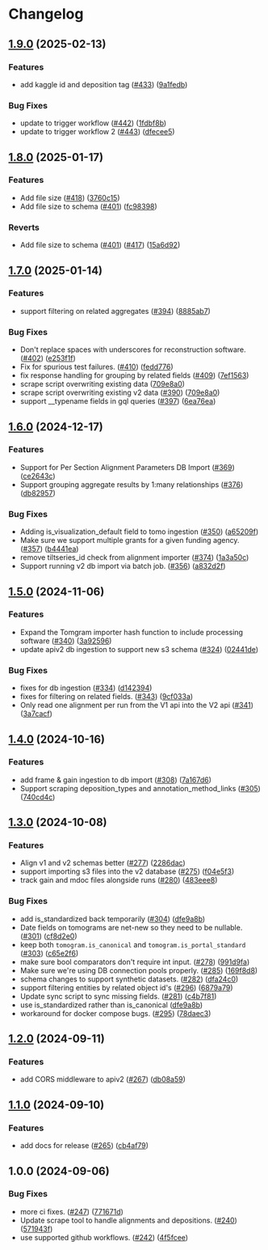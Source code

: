 # Changelog

## [1.9.0](https://github.com/chanzuckerberg/cryoet-data-portal-backend/compare/apiv2-v1.8.0...apiv2-v1.9.0) (2025-02-13)


### Features

* add kaggle id and deposition tag ([#433](https://github.com/chanzuckerberg/cryoet-data-portal-backend/issues/433)) ([9a1fedb](https://github.com/chanzuckerberg/cryoet-data-portal-backend/commit/9a1fedb80f074a2c22d9b6629acf42f9f5636a65))


### Bug Fixes

* update to trigger workflow ([#442](https://github.com/chanzuckerberg/cryoet-data-portal-backend/issues/442)) ([1fdbf8b](https://github.com/chanzuckerberg/cryoet-data-portal-backend/commit/1fdbf8b523de6198a6364ea24406d446a1b9eff6))
* update to trigger workflow 2 ([#443](https://github.com/chanzuckerberg/cryoet-data-portal-backend/issues/443)) ([dfecee5](https://github.com/chanzuckerberg/cryoet-data-portal-backend/commit/dfecee5ead6d52d99e6ab0ef779abd7bfe84e1bd))

## [1.8.0](https://github.com/chanzuckerberg/cryoet-data-portal-backend/compare/apiv2-v1.7.0...apiv2-v1.8.0) (2025-01-17)


### Features

* Add file size ([#418](https://github.com/chanzuckerberg/cryoet-data-portal-backend/issues/418)) ([3760c15](https://github.com/chanzuckerberg/cryoet-data-portal-backend/commit/3760c150d5c4762073821932133d046f07c373c2))
* Add file size to schema ([#401](https://github.com/chanzuckerberg/cryoet-data-portal-backend/issues/401)) ([fc98398](https://github.com/chanzuckerberg/cryoet-data-portal-backend/commit/fc98398745797c2e7fb9db32086b88194529c32b))


### Reverts

* Add file size to schema ([#401](https://github.com/chanzuckerberg/cryoet-data-portal-backend/issues/401)) ([#417](https://github.com/chanzuckerberg/cryoet-data-portal-backend/issues/417)) ([15a6d92](https://github.com/chanzuckerberg/cryoet-data-portal-backend/commit/15a6d921c4e4b66e7ffa679db4093e768a3ad93d))

## [1.7.0](https://github.com/chanzuckerberg/cryoet-data-portal-backend/compare/apiv2-v1.6.0...apiv2-v1.7.0) (2025-01-14)


### Features

* support filtering on related aggregates ([#394](https://github.com/chanzuckerberg/cryoet-data-portal-backend/issues/394)) ([8885ab7](https://github.com/chanzuckerberg/cryoet-data-portal-backend/commit/8885ab734a8f753ddaaf3b4f08f780f3b08f7ac4))


### Bug Fixes

* Don't replace spaces with underscores for reconstruction software. ([#402](https://github.com/chanzuckerberg/cryoet-data-portal-backend/issues/402)) ([e253f1f](https://github.com/chanzuckerberg/cryoet-data-portal-backend/commit/e253f1fa2e31c0e7909933dd2b88ead3d3708a87))
* Fix for spurious test failures. ([#410](https://github.com/chanzuckerberg/cryoet-data-portal-backend/issues/410)) ([fedd776](https://github.com/chanzuckerberg/cryoet-data-portal-backend/commit/fedd77611f15f8c2dd33bd1b1e57108f7d5f8456))
* fix response handling for grouping by related fields  ([#409](https://github.com/chanzuckerberg/cryoet-data-portal-backend/issues/409)) ([7ef1563](https://github.com/chanzuckerberg/cryoet-data-portal-backend/commit/7ef1563367b1a7499834537cb09fe85ab3fa4c76))
* scrape script overwriting existing data ([709e8a0](https://github.com/chanzuckerberg/cryoet-data-portal-backend/commit/709e8a006b542abe824edc394281059dda29a757))
* scrape script overwriting existing v2 data ([#390](https://github.com/chanzuckerberg/cryoet-data-portal-backend/issues/390)) ([709e8a0](https://github.com/chanzuckerberg/cryoet-data-portal-backend/commit/709e8a006b542abe824edc394281059dda29a757))
* support __typename fields in gql queries ([#397](https://github.com/chanzuckerberg/cryoet-data-portal-backend/issues/397)) ([6ea76ea](https://github.com/chanzuckerberg/cryoet-data-portal-backend/commit/6ea76eab06864914ce16cbbd81da844f13e172e2))

## [1.6.0](https://github.com/chanzuckerberg/cryoet-data-portal-backend/compare/apiv2-v1.5.0...apiv2-v1.6.0) (2024-12-17)


### Features

* Support for Per Section Alignment Parameters DB Import ([#369](https://github.com/chanzuckerberg/cryoet-data-portal-backend/issues/369)) ([ce2643c](https://github.com/chanzuckerberg/cryoet-data-portal-backend/commit/ce2643cadf643a18455405996d2856753a0ccbed))
* Support grouping aggregate results by 1:many relationships ([#376](https://github.com/chanzuckerberg/cryoet-data-portal-backend/issues/376)) ([db82957](https://github.com/chanzuckerberg/cryoet-data-portal-backend/commit/db82957625a4eab20e4fa02fa9790b90539336ae))


### Bug Fixes

* Adding is_visualization_default field to tomo ingestion ([#350](https://github.com/chanzuckerberg/cryoet-data-portal-backend/issues/350)) ([a65209f](https://github.com/chanzuckerberg/cryoet-data-portal-backend/commit/a65209fd2bf3ba80589be5cdc7f709930bb251fd))
* Make sure we support multiple grants for a given funding agency. ([#357](https://github.com/chanzuckerberg/cryoet-data-portal-backend/issues/357)) ([b4441ea](https://github.com/chanzuckerberg/cryoet-data-portal-backend/commit/b4441eafc1f0081378f3bc3fc2c214784abf8e99))
* remove tiltseries_id check from alignment importer ([#374](https://github.com/chanzuckerberg/cryoet-data-portal-backend/issues/374)) ([1a3a50c](https://github.com/chanzuckerberg/cryoet-data-portal-backend/commit/1a3a50c0bbcd31489a1426b132cf1c48edb23294))
* Support running v2 db import via batch job. ([#356](https://github.com/chanzuckerberg/cryoet-data-portal-backend/issues/356)) ([a832d2f](https://github.com/chanzuckerberg/cryoet-data-portal-backend/commit/a832d2f541c6413ad295b5386eaf9c76675490fb))

## [1.5.0](https://github.com/chanzuckerberg/cryoet-data-portal-backend/compare/apiv2-v1.4.0...apiv2-v1.5.0) (2024-11-06)


### Features

* Expand the Tomgram importer hash function to include processing software ([#340](https://github.com/chanzuckerberg/cryoet-data-portal-backend/issues/340)) ([3a92596](https://github.com/chanzuckerberg/cryoet-data-portal-backend/commit/3a92596e94293f3026547939422ac6cf0440ff04))
* update apiv2 db ingestion to support new s3 schema ([#324](https://github.com/chanzuckerberg/cryoet-data-portal-backend/issues/324)) ([02441de](https://github.com/chanzuckerberg/cryoet-data-portal-backend/commit/02441dea0c008ac476bb0e993fb01c8331cd8f8b))


### Bug Fixes

* fixes for db ingestion ([#334](https://github.com/chanzuckerberg/cryoet-data-portal-backend/issues/334)) ([d142394](https://github.com/chanzuckerberg/cryoet-data-portal-backend/commit/d1423949f534667fc6131eb29729c040461cc16d))
* fixes for filtering on related fields. ([#343](https://github.com/chanzuckerberg/cryoet-data-portal-backend/issues/343)) ([9cf033a](https://github.com/chanzuckerberg/cryoet-data-portal-backend/commit/9cf033ab930a7a11e971eac65efcbf6644a0b935))
* Only read one alignment per run from the V1 api into the V2 api ([#341](https://github.com/chanzuckerberg/cryoet-data-portal-backend/issues/341)) ([3a7cacf](https://github.com/chanzuckerberg/cryoet-data-portal-backend/commit/3a7cacf03fae251a401088143719e7d201f1545e))

## [1.4.0](https://github.com/chanzuckerberg/cryoet-data-portal-backend/compare/apiv2-v1.3.0...apiv2-v1.4.0) (2024-10-16)


### Features

* add frame & gain ingestion to db import ([#308](https://github.com/chanzuckerberg/cryoet-data-portal-backend/issues/308)) ([7a167d6](https://github.com/chanzuckerberg/cryoet-data-portal-backend/commit/7a167d651bb5b89425695adc7eb0e427979c5aae))
* Support scraping deposition_types and annotation_method_links ([#305](https://github.com/chanzuckerberg/cryoet-data-portal-backend/issues/305)) ([740cd4c](https://github.com/chanzuckerberg/cryoet-data-portal-backend/commit/740cd4c1418f9852d927347fb5b05212e1e2369f))

## [1.3.0](https://github.com/chanzuckerberg/cryoet-data-portal-backend/compare/apiv2-v1.2.0...apiv2-v1.3.0) (2024-10-08)


### Features

* Align v1 and v2 schemas better ([#277](https://github.com/chanzuckerberg/cryoet-data-portal-backend/issues/277)) ([2286dac](https://github.com/chanzuckerberg/cryoet-data-portal-backend/commit/2286dacd613c7ef29a157e6151cf8fb886c8a5da))
* support importing s3 files into the v2 database ([#275](https://github.com/chanzuckerberg/cryoet-data-portal-backend/issues/275)) ([f04e5f3](https://github.com/chanzuckerberg/cryoet-data-portal-backend/commit/f04e5f3df2482f8d8a630628cd8154f3e487a998))
* track gain and mdoc files alongside runs ([#280](https://github.com/chanzuckerberg/cryoet-data-portal-backend/issues/280)) ([483eee8](https://github.com/chanzuckerberg/cryoet-data-portal-backend/commit/483eee815a94903898e70c0d776af82e91440782))


### Bug Fixes

* add is_standardized back temporarily ([#304](https://github.com/chanzuckerberg/cryoet-data-portal-backend/issues/304)) ([dfe9a8b](https://github.com/chanzuckerberg/cryoet-data-portal-backend/commit/dfe9a8bc409b7f011349992f0bd1923f4a9f4289))
* Date fields on tomograms are net-new so they need to be nullable. ([#301](https://github.com/chanzuckerberg/cryoet-data-portal-backend/issues/301)) ([cf8d2e0](https://github.com/chanzuckerberg/cryoet-data-portal-backend/commit/cf8d2e0b97da7f0fb7a4ef28319e75f83ea1a9d1))
* keep both `tomogram.is_canonical` and `tomogram.is_portal_standard` ([#303](https://github.com/chanzuckerberg/cryoet-data-portal-backend/issues/303)) ([c65e2f6](https://github.com/chanzuckerberg/cryoet-data-portal-backend/commit/c65e2f66244453f32c5f76f0e672171b199c0f3a))
* make sure bool comparators don't require int input. ([#278](https://github.com/chanzuckerberg/cryoet-data-portal-backend/issues/278)) ([991d9fa](https://github.com/chanzuckerberg/cryoet-data-portal-backend/commit/991d9fadfe622268083d39628be3a0ea8eb456e3))
* Make sure we're using DB connection pools properly. ([#285](https://github.com/chanzuckerberg/cryoet-data-portal-backend/issues/285)) ([169f8d8](https://github.com/chanzuckerberg/cryoet-data-portal-backend/commit/169f8d8429c452954f9e3f69acfb9542c9ac1335))
* schema changes to support synthetic datasets. ([#282](https://github.com/chanzuckerberg/cryoet-data-portal-backend/issues/282)) ([dfa24c0](https://github.com/chanzuckerberg/cryoet-data-portal-backend/commit/dfa24c0e4d65287edb98b5fb0fd677f42b89dad7))
* support filtering entities by related object id's ([#296](https://github.com/chanzuckerberg/cryoet-data-portal-backend/issues/296)) ([6879a79](https://github.com/chanzuckerberg/cryoet-data-portal-backend/commit/6879a7930e9b44d5be1b94c64545e710c883e1e5))
* Update sync script to sync missing fields. ([#281](https://github.com/chanzuckerberg/cryoet-data-portal-backend/issues/281)) ([c4b7f81](https://github.com/chanzuckerberg/cryoet-data-portal-backend/commit/c4b7f8169765e668cfd05962443e66730fdc92c7))
* use is_standardized rather than is_canonical ([dfe9a8b](https://github.com/chanzuckerberg/cryoet-data-portal-backend/commit/dfe9a8bc409b7f011349992f0bd1923f4a9f4289))
* workaround for docker compose bugs. ([#295](https://github.com/chanzuckerberg/cryoet-data-portal-backend/issues/295)) ([78daec3](https://github.com/chanzuckerberg/cryoet-data-portal-backend/commit/78daec360edaf6aad763dbd3f63f99098683dd2a))

## [1.2.0](https://github.com/chanzuckerberg/cryoet-data-portal-backend/compare/apiv2-v1.1.0...apiv2-v1.2.0) (2024-09-11)


### Features

* add CORS middleware to apiv2 ([#267](https://github.com/chanzuckerberg/cryoet-data-portal-backend/issues/267)) ([db08a59](https://github.com/chanzuckerberg/cryoet-data-portal-backend/commit/db08a590476ea532c69e2a757425173f3b3b6941))

## [1.1.0](https://github.com/chanzuckerberg/cryoet-data-portal-backend/compare/apiv2-v1.0.0...apiv2-v1.1.0) (2024-09-10)


### Features

* add docs for release ([#265](https://github.com/chanzuckerberg/cryoet-data-portal-backend/issues/265)) ([cb4af79](https://github.com/chanzuckerberg/cryoet-data-portal-backend/commit/cb4af7956737e225a9429684ca6202ac24f60781))

## 1.0.0 (2024-09-06)


### Bug Fixes

* more ci fixes. ([#247](https://github.com/chanzuckerberg/cryoet-data-portal-backend/issues/247)) ([771671d](https://github.com/chanzuckerberg/cryoet-data-portal-backend/commit/771671da21c22d3600b8b7c88ac8c0b1bc3ce3b1))
* Update scrape tool to handle alignments and depositions. ([#240](https://github.com/chanzuckerberg/cryoet-data-portal-backend/issues/240)) ([571943f](https://github.com/chanzuckerberg/cryoet-data-portal-backend/commit/571943f1ed68b3e62b2f70a91f8de38925d2fd92))
* use supported github workflows. ([#242](https://github.com/chanzuckerberg/cryoet-data-portal-backend/issues/242)) ([4f5fcee](https://github.com/chanzuckerberg/cryoet-data-portal-backend/commit/4f5fcee7546c6bd77ad8dfe8346ac29be18f637d))
